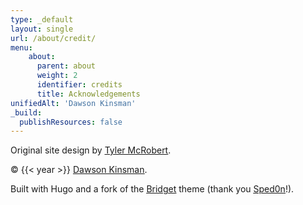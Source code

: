 ```yaml
---
type: _default
layout: single
url: /about/credit/
menu:
    about:
      parent: about
      weight: 2
      identifier: credits
      title: Acknowledgements
unifiedAlt: 'Dawson Kinsman'
_build:
  publishResources: false
---
```


Original site design by <u>[Tyler McRobert](https://tylermcrobert.com)</u>. 

&copy; {{< year >}} <u>[Dawson Kinsman](https://github.com/dkinsman)</u>.

Built with Hugo and a fork of the <u>[Bridget](https://github.com/Sped0n/bridget)</u> theme (thank you <u>[Sped0n](https://github.com/Sped0n)</u>!).
